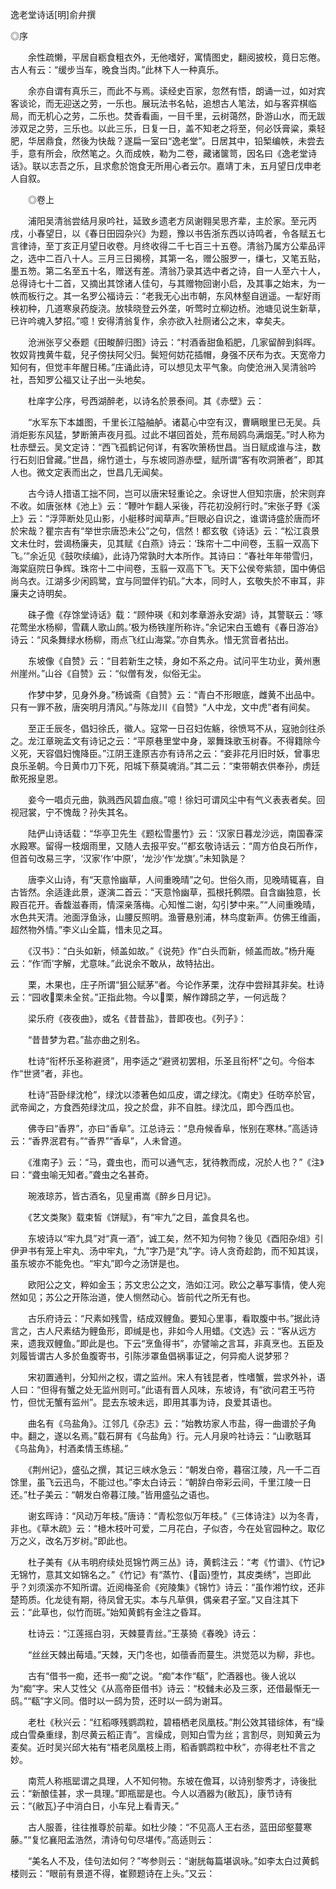 <!-- { "loadSidebar": true } -->
逸老堂诗话[明]俞弁撰

◎序

　　余性疏懒，平居自粝食粗衣外，无他嗜好，寓情图史，翻阅披校，竟日忘倦。古人有云：“缓步当车，晚食当肉。”此林下人一种真乐。

　　余亦自谓有真乐三，而此不与焉。读经史百家，忽然有悟，朗诵一过，如对宾客谈论，而无迎送之劳，一乐也。展玩法书名帖，追想古人笔法，如与客弈棋临局，而无机心之劳，二乐也。焚香看画，一目千里，云树蔼然，卧游山水，而无跋涉双足之劳，三乐也。以此三乐，日复一日，盖不知老之将至，何必饫膏粱，乘轻肥，华居鼎食，然後为快哉？遂扁一室曰“逸老堂”。日居其中，铅椠编帙，未尝去手，意有所会，欣然笔之。久而成帙，勒为二卷，藏诸箧笥，因名曰《逸老堂诗话》。联以志吾之乐，且求愈於饱食无所用心者云尔。嘉靖丁未，五月望日戊申老人自叙。

　　◎卷上

　　浦阳吴清翁尝结月泉吟社，延致乡遗老方凤谢翱吴思齐辈，主於家。至元丙戌，小春望日，以《春日田园杂兴》为题，豫以书告浙东西以诗鸣者，令各赋五七言律诗，至丁亥正月望日收卷。月终收得二千七百三十五卷。清翁乃属方公辈品评之，选中二百八十人。三月三日揭榜，其第一名，赠公服罗一，缣七，又笔五贴，墨五笏。第二名至五十名，赠送有差。清翁乃录其选中者之诗，自一人至六十人，总得诗七十二首，又摘出其馀诸人佳句，与其赠物回谢小启，及其事之始末，为一帙而板行之。其一名罗公福诗云：“老我无心出市朝，东风林壑自逍遥。一犁好雨秧初种，几道寒泉药旋浇。放犊晓登云外垄，听莺时立柳边桥。池塘见说生新草，已许吟魂入梦招。”噫！安得清翁复作，余亦欲入社厕诸公之末，幸矣夫。

　　沧洲张亨父泰题《田畯醉归图》诗云：“村酒香甜鱼稻肥，几家留醉到斜晖。牧奴背拽黄牛载，兒子傍扶阿父归。鬓短何妨花插帽，身强不厌布为衣。天宽帝力知何有，但觉丰年醒日稀。”庄诵此诗，可以想见太平气象。向使沧洲入吴清翁吟社，吾知罗公福又让子出一头地矣。

　　杜庠字公序，号西湖醉老，以诗名於景泰间。其《赤壁》云：

　　“水军东下本雄图，千里长江隘舳舻。诸葛心中空有汉，曹瞒眼里已无吴。兵消炬影东风猛，梦断箫声夜月孤。过此不堪回首处，荒布局鸥鸟满烟芜。”时人称为杜赤壁云。吴文定诗：“西飞孤鹤记何详，有客吹箫杨世昌。当日赋成谁与注，数行石刻旧曾藏。”世昌，绵竹道士，与东坡同游赤壁，赋所谓“客有吹洞箫者”，即其人也。微文定表而出之，世昌几无闻矣。

　　古今诗人措语工拙不同，岂可以唐宋轻重论之。余讶世人但知宗唐，於宋则弃不收。如唐张林《池上》云：“鞭叶乍翻人采後，荇花初没舸行时。”宋张子野《溪上》云：“浮萍断处见山影，小艇移时闻草声。”巨眼必自识之，谁谓诗盛於唐而坏於宋哉？瞿宗吉有“举世宗唐恐未公”之句，信然！都玄敬《诗话》云：“松江袁景文未仕时，尝谒杨廉夫，见其赋《白燕》诗云：‘珠帘十二中间卷，玉翦一双高下飞。’”余近见《鼓吹续编》，此诗乃常孰时大本所作。其诗曰：“春社年年带雪归，海棠庭院日争辉。珠帘十二中间卷，玉翦一双高下飞。天下公侯夸紫颔，国中俦侣尚乌衣。江湖多少闲鸥鹭，宜与同盟伴钓矶。”大本，同时人，玄敬失於不审耳，非廉夫之诗明矣。

　　硃子儋《存馀堂诗话》载：“顾仲瑛《和刘孝章游永安湖》诗，其警联云：‘啄花莺坐水杨柳，雪藕人歌山鹧。’极为杨铁崖所称许。”余记宋白玉蟾有《春日游冶》诗云：“风条舞绿水杨柳，雨点飞红山海棠。”亦自隽永。惜无赏音者拈出。

　　东坡像《自赞》云：“目若新生之犊，身如不系之舟。试问平生功业，黄州惠州崖州。”山谷《自赞》云：“似僧有发，似俗无尘。

　　作梦中梦，见身外身。”杨诚斋《自赞》云：“青白不形眼底，雌黄不出品中。只有一罪不赦，唐突明月清风。”与陈龙川《自赞》“人中龙，文中虎”者有间矣。

　　至正壬辰冬，倡妇徐氏，徽人。寇常一日召妇佐觞，徐愤骂不从，寇驰剑往杀之。龙江章琬孟文有诗记之云：“平原巷里堂中身，翠舞珠歌玉树春。不得籍除今义死，天容倡妇愧降臣。”江阴王逢原吉亦有诗吊之云：“妾非花月旧时妖，曾事忠良乐圣朝。今日黄巾刀下死，阳城下蔡莫魂消。”其二云：“束带朝衣供奉孙，虏廷歕死报皇恩。

　　妾今一唱贞元曲，孰溅西风碧血痕。”噫！徐妇可谓风尘中有气义表表者矣。回视冠裳，宁不愧哉？孙失其名。

　　陆俨山诗话载：“华亭卫先生《题松雪墨竹》云：‘汉家日暮龙沙远，南国春深水殿寒。留得一枝烟雨里，又随人去报平安。’”都玄敬诗话云：“周方伯良石所作，但首句改易三字，‘汉家’作‘中原’，‘龙沙’作‘龙旗’。”未知孰是？

　　唐李义山诗，有“天意怜幽草，人间重晚晴”之句。世俗久雨，见晚晴辄喜，自古皆然。余适逢此景，遂演二首云：“天意怜幽草，孤根托鹩隈。自含幽独意，长殿百花开。香馥滋春雨，情深亲落梅。心知惟二谢，勾引梦中来。”“人间重晚晴，水色共天清。池面浮鱼泳，山腰反照明。渔罾悬别浦，林鸟度新声。仿佛王维画，超然物外情。”李义山全篇，惜未见之耳。

　　《汉书》：“白头如新，倾盖如故。”《说苑》作“白头而新，倾盖而故。”杨升庵云：“作‘而’字解，尤意味。”此说余不敢从，故特拈出。

　　栗，木果也，庄子所谓“狙公赋茅”者。今论作茅栗，沈存中尝辩其非矣。杜诗云：“园收栗未全贫。”正指此物。今以栗，解作蹲鸱之芋，一何远哉？

　　梁乐府《夜夜曲》，或名《昔昔盐》，昔即夜也。《列子》：

　　“昔昔梦为君。”盐亦曲之别名。

　　杜诗“衔杯乐圣称避贤”，用李适之“避贤初罢相，乐圣且衔杯”之句。今俗本作“世贤”者，非也。

　　杜诗“苔卧绿沈枪”，绿沈以漆著色如瓜皮，谓之绿沈。《南史》任昉卒於官，武帝闻之，方食西苑绿沈瓜，投之於盘，非不自胜。绿沈瓜，即今西瓜也。

　　佛寺曰“香界”，亦曰“香阜”。江总诗云：“息舟候香阜，怅别在寒林。”高适诗云：“香界泯君有。”“香界”“香阜”，人未曾道。

　　《淮南子》云：“马，聋虫也，而可以通气志，犹待教而成，况於人也？”《注》曰：“聋虫喻无知者。”聋虫之名甚奇。

　　琬液琼苏，皆古酒名，见皇甫嵩《醉乡日月记》。

　　《艺文类聚》载束皙《饼赋》，有“牢九”之目，盖食具名也。

　　东坡诗以“牢九具”对“真一酒”，诚工矣，然不知为何物？後见《酉阳杂俎》引伊尹书有笼上牢丸、汤中牢丸，“九”字乃是“丸”字。诗人贪奇趁韵，而不知其误，虽东坡亦不能免也。“牢丸”即今之汤饼是也。

　　欧阳公之文，粹如金玉；苏文忠公之文，浩如江河。欧公之摹写事情，使人宛然如见；苏公之开陈治道，使人恻然动心。皆前代之所无有也。

　　古乐府诗云：“尺素如残雪，结成双鲤鱼。要知心里事，看取腹中书。”据此诗言之，古人尺素结为鲤鱼形，即缄是也，非如今人用蜡。《文选》云：“客从远方来，遗我双鲤鱼。”即此是也。下云“烹鱼得书”，亦譬喻之言耳，非真烹也。五臣及刘履皆谓古人多於鱼腹寄书，引陈涉罩鱼倡祸事证之，何异痴人说梦邪？

　　宋初置通判，分知州之权，谓之监州。宋人有钱昆者，性嗜蟹，尝求外补，语人曰：“但得有蟹之处无监州则可。”此语有晋人风味，东坡诗，有“欲问君王丐符竹，但忧无蟹有监州”。昆去东坡未远，即用其事为诗，良爱其语也。

　　曲名有《乌盐角》。江邻几《杂志》云：“始教坊家人市盐，得一曲谱於子角中。翻之，遂以名焉。”载石屏有《乌盐角》行。元人月泉吟社诗云：“山歌聒耳《乌盐角》，村酒柔情玉练槌。”

　　《荆州记》，盛弘之撰，其记三峡水急云：“朝发白帝，暮宿江陵，凡一千二百馀里，虽飞云迅鸟，不能过也。”李太白诗云：“朝辞白帝彩云间，千里江陵一日还。”杜子美云：“朝发白帝暮江陵。”皆用盛弘之语也。

　　谢玄晖诗：“风动万年枝。”唐诗：“青松忽似万年枝。”《三体诗注》以为冬青，非也。《草木疏》云：“檍木枝叶可爱，二月花白，子似杏，今在处官园种之。取亿万之义，改名万岁树。”即此也。

　　杜子美有《从韦明府续处觅锦竹两三丛》诗，黄鹤注云：“考《竹谱》、《竹记》无锦竹，意其文如锦名之。”《竹记》有“蒸竹、{函}堕竹，其皮类绣”，岂即此乎？刘须溪亦不知所谓。近阅梅圣俞《宛陵集》《锦竹》诗云：“虽作湘竹纹，还非楚筠质。化龙徒有期，待凤曾无实。本与凡草俱，偶亲君子室。”又自注其下云：“此草也，似竹而斑。”始知黄鹤有金注之昏耳。

　　杜诗云：“江莲摇白羽，天棘蔓青丝。”王菉猗《春晚》诗云：

　　“丝丝天棘出莓墙。”天棘，天门冬也，如蘹香而蔓生。洪觉范以为柳，非也。

　　古有“借书一痴，还书一痴”之说。“痴”本作“瓻”，贮酒器也。後人讹以为“痴”字。宋人艾性父《从高帝臣借书》诗云：“校雠未必及三豕，还借最惭无一鸱。”“瓻”字义同。借时以一鸱为贽，还时以一鸱为谢耳。

　　老杜《秋兴云：“红稻啄残鹦鹉粒，碧梧栖老凤凰枝。”荆公效其错综体，有“缲成白雪桑重绿，割尽黄云稻正青”。言缲成，则知白雪为丝；言割尽，则知黄云为麦矣。近时吴兴邱大祐有“梧老凤凰枝上雨，稻香鹦鹉粒中秋”，亦得老杜不言之妙。

　　南荒人称瓶罂谓之具理，人不知何物。东坡在儋耳，以诗别黎秀才，诗後批云：“新酿佳甚，求一具理。”即瓶罂是也。今人以酒器为{敝瓦}，康节诗有云：“{敝瓦}子中消白日，小车兒上看青天。”

　　古人服善，往往推尊於前辈。如杜少陵：“不见高人王右丞，蓝田邱壑蔓寒藤。”“复忆襄阳孟浩然，清诗句句尽堪传。”高适则云：

　　“美名人不及，佳句法如何？”岑参则云：“谢胱每篇堪讽咏。”如李太白过黄鹤楼则云：“眼前有景道不得，崔颢题诗在上头。”又云：

